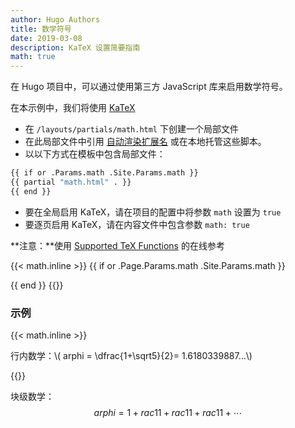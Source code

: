 ```yaml
---
author: Hugo Authors
title: 数学符号
date: 2019-03-08
description: KaTeX 设置简要指南
math: true
---
```


在 Hugo 项目中，可以通过使用第三方 JavaScript 库来启用数学符号。
<!--more-->

在本示例中，我们将使用 [KaTeX](https://katex.org/)

- 在 `/layouts/partials/math.html` 下创建一个局部文件
- 在此局部文件中引用 [自动渲染扩展名](https://katex.org/docs/autorender.html) 或在本地托管这些脚本。
- 以以下方式在模板中包含局部文件：

```bash
{{ if or .Params.math .Site.Params.math }}
{{ partial "math.html" . }}
{{ end }}
```

- 要在全局启用 KaTeX，请在项目的配置中将参数 `math` 设置为 `true`
- 要逐页启用 KaTeX，请在内容文件中包含参数 `math: true`

**注意：**使用 [Supported TeX Functions](https://katex.org/docs/supported.html) 的在线参考

{{< math.inline >}}
{{ if or .Page.Params.math .Site.Params.math }}
<!-- KaTeX -->
<link rel="stylesheet" href="https://cdn.jsdelivr.net/npm/katex@0.16.9/dist/katex.min.css" integrity="sha384-n8MVd4RsNIU0tAv4ct0nTaAbDJwPJzDEaqSD1odI+WdtXRGWt2kTvGFasHpSy3SV" crossorigin="anonymous">
<script defer src="https://cdn.jsdelivr.net/npm/katex@0.16.9/dist/katex.min.js" integrity="sha384-XjKyOOlGwcjNTAIQHIpgOno0Hl1YQqzUOEleOLALmuqehneUG+vnGctmUb0ZY0l8" crossorigin="anonymous"></script>
<script defer src="https://cdn.jsdelivr.net/npm/katex@0.16.9/dist/contrib/auto-render.min.js" integrity="sha384-+VBxd3r6XgURycqtZ117nYw44OOcIax56Z4dCRWbxyPt0Koah1uHoK0o4+/RRE05" crossorigin="anonymous" onload="renderMathInElement(document.body);"></script>
{{ end }}
{{</ math.inline >}}

### 示例

{{< math.inline >}}
<p>
行内数学：\( arphi = \dfrac{1+\sqrt5}{2}= 1.6180339887…\)
</p>
{{</ math.inline >}}

块级数学：
$$
  arphi = 1+rac{1} {1+rac{1} {1+rac{1} {1+\cdots} } }
$$

